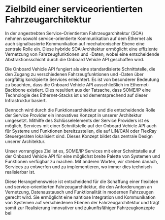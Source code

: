 # Zielbild einer serviceorientierten Fahrzeugarchitektur

 In der angestrebten Service-Orientierten Fahrzeugarchitektur (SOA) nehmen sowohl service-orientierte 
Kommunikation auf dem Ethernet als auch signalbasierte Kommunikation auf mechatronischer Ebene eine 
zentrale Rolle ein. Diese hybride SOA-Architektur ermöglicht eine effiziente Vernetzung von Fahrzeugfunktionen 
und -Daten, wobei eine entscheidende Abstraktionsschicht durch die Onboard Vehicle API geschaffen wird.

 Die Onboard Vehicle API fungiert als eine standardisierte Schnittstelle, die den Zugang zu verschiedenen 
Fahrzeugfunktionen und -Daten über sorgfältig konzipierte Services erleichtert. Es ist von besonderer Bedeutung zu 
beachten, dass die Onboard Vehicle API ausschließlich im Ethernet-Backbone existiert. Dies resultiert aus der 
Tatsache, dass SOME/IP eine Technologie des Ethernet-Stacks ist und dementsprechend auf dieser Infrastruktur 
basiert.

 Dennoch wird durch die Funktionsarchitektur und die entscheidende Rolle der Service Provider ein innovatives 
Konzept in unserer Architektur umgesetzt. Mithilfe des Schlüsselelements der Service Providers ist es möglich, 
Services mit einer Schnittstelle auf der Onboard Vehicle API auch für Systeme und Funktionen bereitzustellen, die 
auf LIN/CAN oder FlexRay Steuergeräten lokalisiert sind. Dieses Konzept bildet das zentrale Design unserer 
Architektur.

 Unser vorrangiges Ziel ist es, SOME/IP Services mit einer Schnittstelle auf der Onboard Vehicle API für eine 
möglichst breite Palette von Systemen und Funktionen verfügbar zu machen. Mit anderen Worten, wir streben 
danach, Services zu entwerfen und zu implementieren, wo immer dies technisch realisierbar ist.

 Diese Herangehensweise ist entscheidend für die Schaffung einer flexiblen und service-orientierten 
Fahrzeugarchitektur, die den Anforderungen an Vernetzung, Datenaustausch und Funktionalität in modernen 
Fahrzeugen gerecht wird. Sie ermöglicht eine nahtlose Integration und Kommunikation von Systemen auf 
verschiedenen Ebenen der Fahrzeugarchitektur und trägt somit zur Realisierung innovativer und zukunftsfähiger 
Fahrzeugkonzepte bei